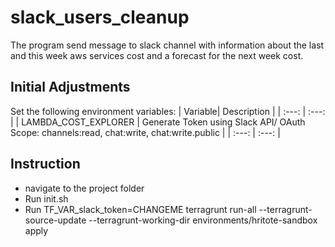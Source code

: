 # slack_users_cleanup
 The program send message to slack channel with information about the last and this week aws services cost and a forecast for the next week cost.
## Initial Adjustments 
Set the following environment variables: 
| Variable| Description |
| :---: | :---: |
| LAMBDA_COST_EXPLORER | Generate Token using Slack API/ OAuth Scope: channels:read, chat:write, chat:write.public |
| :---: | :---: |


## Instruction
  - navigate to the project folder
  - Run init.sh
  - Run TF_VAR_slack_token=CHANGEME  terragrunt run-all --terragrunt-source-update --terragrunt-working-dir environments/hritote-sandbox apply
  
  
